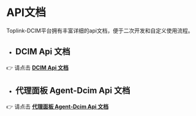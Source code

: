 # API文档
Toplink-DCIM平台拥有丰富详细的api文档，便于二次开发和自定义使用流程。

- ##  DCIM Api 文档

👉 请点击 **[DCIM Api 文档](https://www.eolink.com/share/project/api/?groupID=-1&shareCode=XIPzIs&shareToken=$2y$10$WmjIwAB3Sf~2FsESLkQGSG4.0H3A.GoJjlKgiAHeJnlok3sG7Cs46ai&shareID=321820)**

- ##  代理面板 Agent-Dcim Api 文档





👉 请点击 **[代理面板 Agent-Dcim Api 文档](https://www.eolink.com/share/project/api/?groupID=-1&shareCode=rs56Nu&shareToken=$2y$10$kIvX7z~2FeW5Ww2Q01R6PvxO8VaEUKiy1aO12SANSFeOeoRXHyIpVD2&shareID=367684)**


